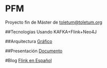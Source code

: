 # PFM
Proyecto fin de Máster de toletum@toletum.org

##Tecnologias
Usando KAFKA+Flink+Neo4J

##Arquitectura
[Gráfico](https://raw.githubusercontent.com/Toletum/PFM/master/doc/FinalMaster.png)

##Presentación
[Documento](https://github.com/Toletum/PFM/blob/master/doc/Proyecto%20Fin%20de%20M%C3%A1ster%20En%20Arquitectura%20en%20Big%20Data.pdf)


#Blog
[Flink en Español](https://flink.toletum.org)
